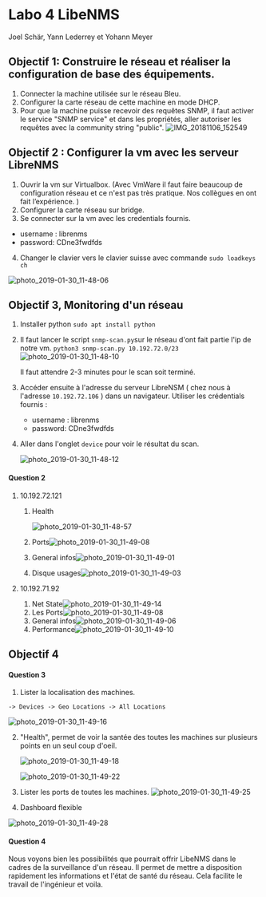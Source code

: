 # Labo 4 LibeNMS

Joel Schär, Yann Lederrey et Yohann Meyer



## Objectif 1: Construire le réseau et réaliser la configuration de base des équipements.

1. Connecter la machine utilisée sur le réseau Bleu.
2. Configurer la carte réseau de cette machine en mode DHCP.
3. Pour que la machine puisse recevoir des requêtes SNMP, il faut activer le service "SNMP service" et dans les propriétés, aller autoriser les requêtes avec la community string "public". 
   ![IMG_20181106_152549](./img/IMG_20181106_152549.jpg)

## Objectif 2 : Configurer la vm avec les serveur LibreNMS

1. Ouvrir la vm sur Virtualbox. (Avec VmWare il faut faire beaucoup de configuration réseau et ce n'est pas très pratique. Nos collègues en ont fait l’expérience. )
2. Configurer la carte réseau sur bridge.
3. Se connecter sur la vm avec les credentials fournis.

- username : librenms
- password: CDne3fwdfds

4. Changer le clavier vers le clavier suisse avec commande `sudo loadkeys ch`

![photo_2019-01-30_11-48-06](./img/photo_2019-01-30_11-48-06.jpg)

## Objectif 3, Monitoring d'un réseau

1. Installer python `sudo apt install python`

2. Il faut lancer le script `snmp-scan.py`sur le réseau d'ont fait partie l'ip de notre vm.
   `python3 snmp-scan.py 10.192.72.0/23`
   ![photo_2019-01-30_11-48-10](./img/photo_2019-01-30_11-48-10.jpg)

   Il faut attendre 2-3 minutes pour le scan soit terminé.

3. Accéder ensuite à l'adresse du serveur LibreNSM ( chez nous à l'adresse `10.192.72.106` ) dans un navigateur.
   Utiliser les crédentials fournis :
   - username : librenms
   - password: CDne3fwdfds

4. Aller dans l'onglet `device` pour voir le résultat du scan.

   ![photo_2019-01-30_11-48-12](./img/photo_2019-01-30_11-48-12.jpg)

#### Question 2 

1. 10.192.72.121
   1. Health

      ![photo_2019-01-30_11-48-57](./img/photo_2019-01-30_11-48-57.jpg)

   2. Ports![photo_2019-01-30_11-49-08](./img/photo_2019-01-30_11-48-17.jpg)

   3. General infos![photo_2019-01-30_11-49-01](./img/photo_2019-01-30_11-49-01.jpg)

   4. Disque usages![photo_2019-01-30_11-49-03](./img/photo_2019-01-30_11-49-03.jpg)
2. 10.192.71.92

   1. Net State![photo_2019-01-30_11-49-14](./img/photo_2019-01-30_11-49-14.jpg)
   2. Les Ports![photo_2019-01-30_11-49-08](./img/photo_2019-01-30_11-49-08.jpg)
   3. General infos![photo_2019-01-30_11-49-06](./img/photo_2019-01-30_11-49-06.jpg)
   4. Performance![photo_2019-01-30_11-49-10](./img/photo_2019-01-30_11-49-10.jpg)

## Objectif 4

#### Question 3

1. Lister la localisation des machines.

`-> Devices -> Geo Locations -> All Locations `

![photo_2019-01-30_11-49-16](./img/photo_2019-01-30_11-49-16.jpg)

2. "Health", permet de voir la santée des toutes les machines sur plusieurs points en un seul coup d'oeil.

   ![photo_2019-01-30_11-49-18](./img/photo_2019-01-30_11-49-18.jpg)

   ![photo_2019-01-30_11-49-22](./img/photo_2019-01-30_11-49-22.jpg)

3. Lister les ports de toutes les machines.
   ![photo_2019-01-30_11-49-25](./img/photo_2019-01-30_11-49-25.jpg)

4. Dashboard flexible

![photo_2019-01-30_11-49-28](./img/photo_2019-01-30_11-49-28.jpg)

#### Question 4

Nous voyons bien les possibilités que pourrait offrir LibeNMS dans le cadres de la surveillance d'un réseau. Il permet de mettre a disposition rapidement les informations et l'état de santé du réseau. Cela facilite le travail de l'ingénieur et voila.